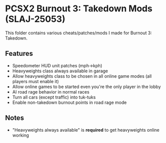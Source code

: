 # PCSX2 Burnout 3: Takedown Mods (SLAJ-25053)

This folder contains various cheats/patches/mods I made for Burnout 3: Takedown.

## Features
- Speedometer HUD unit patches (mph->kph)
- Heavyweights class always available in garage
- Allow heavyweights class to be chosen in all online game modes (all players must enable it)
- Allow online games to be started even you're the only player in the lobby
- AI road rage behavior in normal races
- Turn all cars (except traffic) into tuk-tuks
- Enable non-takedown burnout points in road rage mode

## Notes
- "Heavyweights always available" is **required** to get heavyweights online working
